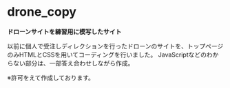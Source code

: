 # drone_copy
**ドローンサイトを練習用に模写したサイト**
<p>以前に個人で受注しディレクションを行ったドローンのサイトを、トップページのみHTMLとCSSを用いてコーディングを行いました。
JavaScriptなどのわからない部分は、一部答え合わせしながら作成。</p>
※許可をえて作成しております。


